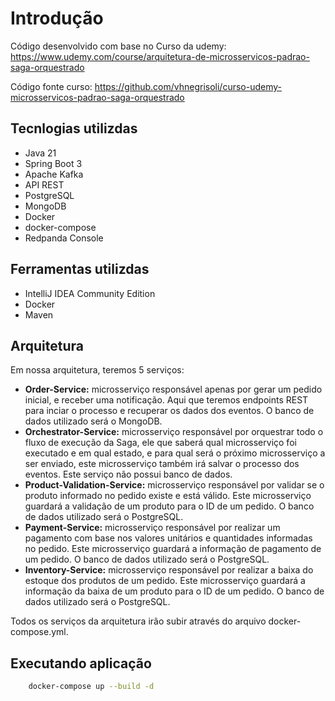 # Introdução

Código desenvolvido com base no Curso da udemy:
https://www.udemy.com/course/arquitetura-de-microsservicos-padrao-saga-orquestrado

Código fonte curso:
https://github.com/vhnegrisoli/curso-udemy-microsservicos-padrao-saga-orquestrado

## Tecnlogias utilizdas

- Java 21
- Spring Boot 3
- Apache Kafka
- API REST
- PostgreSQL
- MongoDB
- Docker
- docker-compose
- Redpanda Console

## Ferramentas utilizdas

- IntelliJ IDEA Community Edition
- Docker
- Maven

## Arquitetura

Em nossa arquitetura, teremos 5 serviços:

- **Order-Service:** microsserviço responsável apenas por gerar um pedido inicial, e receber uma notificação. Aqui que teremos endpoints REST para inciar o processo e recuperar os dados dos eventos. O banco de dados utilizado será o MongoDB.
- **Orchestrator-Service:** microsserviço responsável por orquestrar todo o fluxo de execução da Saga, ele que saberá qual microsserviço foi executado e em qual estado, e para qual será o próximo microsserviço a ser enviado, este microsserviço também irá salvar o processo dos eventos. Este serviço não possui banco de dados.
- **Product-Validation-Service:** microsserviço responsável por validar se o produto informado no pedido existe e está válido. Este microsserviço guardará a validação de um produto para o ID de um pedido. O banco de dados utilizado será o PostgreSQL.
- **Payment-Service:** microsserviço responsável por realizar um pagamento com base nos valores unitários e quantidades informadas no pedido. Este microsserviço guardará a informação de pagamento de um pedido. O banco de dados utilizado será o PostgreSQL.
- **Inventory-Service:** microsserviço responsável por realizar a baixa do estoque dos produtos de um pedido. Este microsserviço guardará a informação da baixa de um produto para o ID de um pedido. O banco de dados utilizado será o PostgreSQL.

Todos os serviços da arquitetura irão subir através do arquivo docker-compose.yml.


## Executando aplicação

```sh
    docker-compose up --build -d
```
